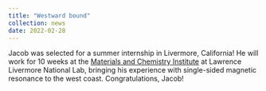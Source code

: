```yaml
---
title: "Westward bound"
collection: news
date: 2022-02-28
---
```


Jacob was selected for a summer internship in Livermore, California! He will work for 10 weeks at the [Materials and Chemistry Institute](https://pls.llnl.gov/careers/internship-programs/maci) at Lawrence Livermore National Lab, bringing his experience with single-sided magnetic resonance to the west coast. Congratulations, Jacob!
